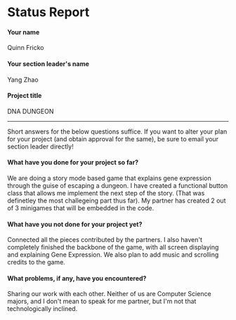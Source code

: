 # Status Report

#### Your name

Quinn Fricko


#### Your section leader's name

Yang Zhao

#### Project title

DNA DUNGEON

***

Short answers for the below questions suffice. If you want to alter your plan for your project (and obtain approval for the same), be sure to email your section leader directly!

#### What have you done for your project so far?
We are doing a story mode based game that explains gene expression through the guise of escaping a dungeon. I have created a functional button class that allows me implement the next step of the story. (That was definetley the most challegeing part thus far). My partner has created 2 out of 3 minigames that will be embedded in the code. 


#### What have you not done for your project yet?

Connected all the pieces contributed by the partners. I also haven't completely finished the backbone of the game, with all screen displaying and explaining Gene Expression. We also plan to add music and scrolling credits to the game. 

#### What problems, if any, have you encountered?

Sharing our work with each other. Neither of us are Computer Science majors, and I don't mean to speak for me partner, but I'm not that technologically inclined. 

